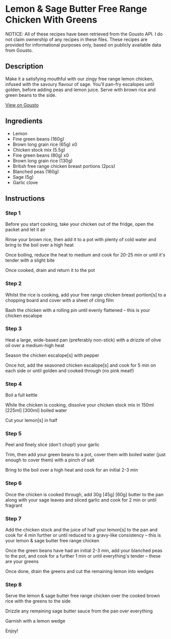 # Lemon & Sage Butter Free Range Chicken With Greens

NOTICE: All of these recipes have been retrieved from the Gousto API. I do not claim ownership of any recipes in these files. These recipes are provided for informational purposes only, based on publicly available data from Gousto.

## Description

Make it a satisfying mouthful with our zingy free range lemon chicken, infused with the savoury flavour of sage. You'll pan-fry escalopes until golden, before adding peas and lemon juice. Serve with brown rice and green beans to the side.

[View on Gousto](https://www.gousto.co.uk/recipes/cookbook/lemon-sage-butter-free-range-chicken-with-greens)

## Ingredients

- Lemon
- Fine green beans (160g)
- Brown long grain rice (65g) x0
- Chicken stock mix (5.5g)
- Fine green beans (80g) x0
- Brown long grain rice (130g)
- British free range chicken breast portions (2pcs)
- Blanched peas (160g)
- Sage (5g)
- Garlic clove

## Instructions


### Step 1

Before you start cooking, take your chicken out of the fridge, open the packet and let it air

Rinse your brown rice, then add it to a pot with plenty of cold water and bring to the boil over a high heat

Once boiling, reduce the heat to medium and cook for 20-25 min or until it's tender with a slight bite

Once cooked, drain and return it to the pot


### Step 2

Whilst the rice is cooking, add your free range chicken breast portion[s] to a chopping board and cover with a sheet of cling film

Bash the chicken with a rolling pin until evenly flattened – this is your chicken escalope


### Step 3

Heat a large, wide-based pan (preferably non-stick) with a drizzle of olive oil over a medium-high heat

Season the chicken escalope[s] with pepper

Once hot, add the seasoned chicken escalope[s] and cook for 5 min on each side or until golden and cooked through (no pink meat!)


### Step 4

Boil a full kettle

While the chicken is cooking, dissolve your chicken stock mix in 150ml <span class="text-purple">[225ml]</span> <span class="text-danger">[300ml]</span> boiled water

Cut your lemon[s] in half


### Step 5

Peel and finely slice (don't chop!) your garlic

Trim, then add your green beans to a pot, cover them with boiled water (just enough to cover them) with a pinch of salt

Bring to the boil over a high heat and cook for an initial 2-3 min


### Step 6

Once the chicken is cooked through, add 30g <span class="text-purple">[45g] </span><span class="text-danger">[60g]</span> butter to the pan along with your sage leaves and sliced garlic and cook for 2 min or until fragrant


### Step 7

Add the chicken stock and the juice of half your lemon[s] to the pan and cook for 4 min further or until reduced to a gravy-like consistency – this is your lemon & sage butter free range chicken

Once the green beans have had an initial 2-3 min, add your blanched peas to the pot, and cook for a further 1 min or until everything's tender – these are your greens

Once done, drain the greens and cut the remaining lemon into wedges

### Step 8

Serve the lemon & sage butter free range chicken over the cooked brown rice with the greens to the side

Drizzle any remaining sage butter sauce from the pan over everything

Garnish with a lemon wedge

Enjoy!

